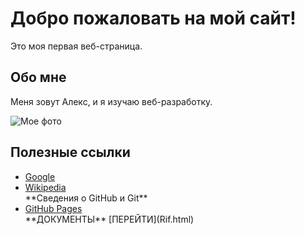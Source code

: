 <!DOCTYPE html>
<html>
<head>
    <title>Мой первый веб-сайт</title>
</head>
<body>
    <h1>Добро пожаловать на мой сайт!</h1>
    <p>Это моя первая веб-страница.</p>
    <h2>Обо мне</h2>
    <p>Меня зовут Алекс, и я изучаю веб-разработку.</p>
    <img src="https://example.com/myphoto.jpg" alt="Мое фото">
    <h2>Полезные ссылки</h2>
    <ul>
        <li><a href="https://www.google.com">Google</a></li>
        <li><a href="https://www.wikipedia.org">Wikipedia</a></li>
        **Сведения о GitHub и Git**
        <li><a href="https://docs.github.com/ru/get-started/writing-on-github/getting-started-with-writing-and-formatting-on-github/basic-writing-and-formatting-syntax">GitHub Pages</a></li>
         **ДОКУМЕНТЫ**
        [ПЕРЕЙТИ](Rif.html)
    </ul>
</body>
</html>
